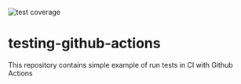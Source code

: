 ![test coverage](https://github.com/liz-mint/testing-github-actions/actions/workflows/main.yml/badge.svg)

# testing-github-actions
This repository contains simple example of run tests in CI with 
Github Actions